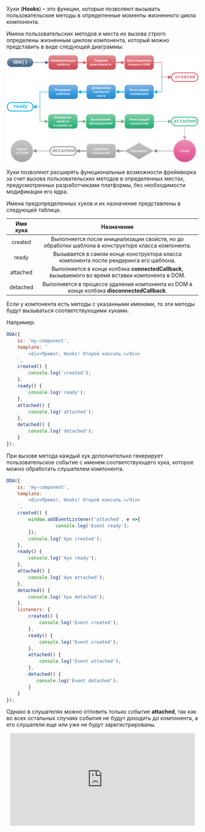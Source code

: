 Хуки (**Hooks**) – это функции, которые позволяют вызывать пользовательские методы в определенные моменты жизненного цикла компонента.

Имена пользовательских методов и места их вызова строго определены жизненным циклом компонента, который можно представить в виде следующей диаграммы:

![Диаграмма жизненного цикла компонента](./learn/images/life-cycle-title.svg "Жизненный цикл компонента")

Хуки позволяют расширять функциональные возможности фреймворка за счет вызова пользовательских методов в определенных местах, предусмотренных разработчиками платформы, без необходимости модификации его ядра.

Имена предопределенных хуков и их назначение представлены в следующей таблице.

| Имя хука           | Назначение |
|:------------------:|:----------:|
| created           | Выполняется после инициализации свойств, но до обработки шаблона в конструкторе класса компонента. |
| ready            | Вызывается в самом конце конструктора класса компонента после рендеринга его шаблона. |
| attached              | Выполняется в конце колбэка **connectedCallback**, вызываемого во время вставки компонента в DOM. |
| detached              | Выполняется в процессе удаления компонента из DOM в конце колбэка **disconnectedCallback**. |

Если у компонента есть методы с указанными именами, то эти методы будут вызываться соответствующими хуками.

Например:

```javascript _run_edit_console_[my-component.js]
ODA({
    is: 'my-component',
    template: `
        <div>Привет, Hooks! Открой консоль.</div>
    `,
    created() {
        console.log('created');
    },
    ready() {
        console.log('ready');
    },
    attached() {
        console.log('attached');
    },
    detached() {
        console.log('detached');
    }
});
```

При вызове метода каждый хук дополнительно генерирует пользовательское событие с именем соответствующего хука, которое можно обработать слушателем компонента.

```javascript _run_edit_console_[my-component.js]
ODA({
    is: 'my-component',
    template: `
        <div>Привет, Hooks! Открой консоль.</div>
    `,
    created() {
        window.addEventListener('attached', e =>{
                  console.log('Event ready');
        });
        console.log('Хук created');
    },
    ready() {
        console.log('Хук ready');
    },
    attached() {
        console.log('Хук attached');
    },
    detached() {
        console.log('Хук detached');
    },
    listeners: {
        created() {
            console.log('Event created');
        },
        ready() {
            console.log('Event created');
        },
        attached() {
            console.log('Event attached');
        },
        detached() {
           console.log('Event detached');
        }
    }
});
```

Однако в слушателях можно отловить только событие **attached**, так как во всех остальных случаях события не будут доходить до компонента, а его слушатели еще или уже не будут зарегистрированы.

<div style="position:relative;padding-bottom:48%; margin:10px">
    <iframe src="https://www.youtube.com/embed/jtPY3SU4HWM?start=0" frameborder="0" allow="accelerometer; autoplay; encrypted-media; gyroscope; picture-in-picture" allowfullscreen
    	style="position:absolute;width:100%;height:100%;"></iframe>
</div>

